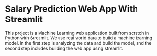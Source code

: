 # Salary Prediction Web App With Streamlit

This project is a Machine Learning web application built from scratch in Python with Streamlit. We use real world data to build a machine learning model. 
In the first step is analyzing the data and build the model, and the second step includes building the web app using streamlit.


